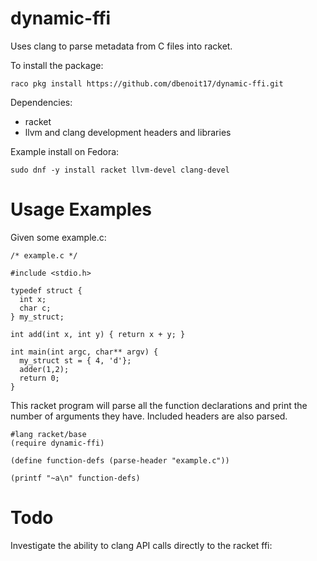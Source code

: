 dynamic-ffi
===========

Uses clang to parse metadata from C files into racket.

To install the package:
```
raco pkg install https://github.com/dbenoit17/dynamic-ffi.git
```

Dependencies: 
* racket
* llvm and clang development headers and libraries

Example install on Fedora:
```
sudo dnf -y install racket llvm-devel clang-devel
```

# Usage Examples

Given some example.c:
```
/* example.c */

#include <stdio.h>

typedef struct {
  int x;
  char c;
} my_struct;

int add(int x, int y) { return x + y; }

int main(int argc, char** argv) {
  my_struct st = { 4, 'd'};
  adder(1,2);
  return 0;
}
```


This racket program will parse all the function declarations
and print the number of arguments they have.  Included headers
are also parsed.

```
#lang racket/base
(require dynamic-ffi)

(define function-defs (parse-header "example.c"))

(printf "~a\n" function-defs)
```

# Todo
Investigate the ability to clang API calls directly to the racket ffi:


